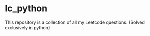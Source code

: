 # lc_python

This repository is a collection of all my Leetcode questions.
{Solved exclusively in python}